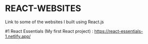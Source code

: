 # REACT-WEBSITES
Link to some of the websites I built using React.js

#1 React Essentials (My first React project) : https://react-essentials-1.netlify.app/
